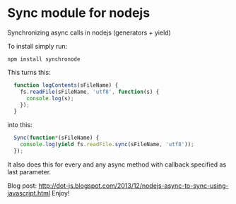 Sync module for nodejs
===========

Synchronizing async calls in nodejs (generators + yield)

To install simply run:

`npm install synchronode`

This turns this:
```javascript
  function logContents(sFileName) {
    fs.readFile(sFileName, 'utf8', function(s) {
      console.log(s);
    });
  }
```
  
into this:
```javascript
  Sync(function*(sFileName) {
    console.log(yield fs.readFile.sync(sFileName, 'utf8'));
  });
```
  
It also does this for every and any async method with callback specified as last parameter.

Blog post: <a href="http://dot-js.blogspot.com/2013/12/nodejs-async-to-sync-using-javascript.html">http://dot-js.blogspot.com/2013/12/nodejs-async-to-sync-using-javascript.html</a>
Enjoy!

  
